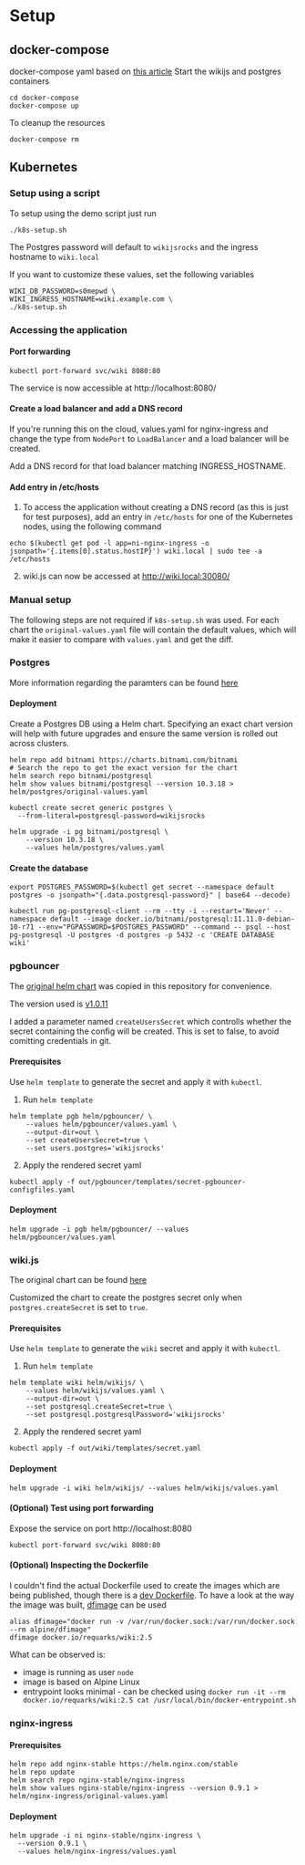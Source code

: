 # Setup
## docker-compose
docker-compose yaml based on [this article](https://velog.io/@snoop2head/Running-Wiki.js-on-local-with-docker-compose)
Start the wikijs and postgres containers
```
cd docker-compose
docker-compose up
```

To cleanup the resources
```
docker-compose rm
```

## Kubernetes
### Setup using a script
To setup using the demo script just run
```
./k8s-setup.sh
```

The Postgres password will default to `wikijsrocks` and the ingress hostname to `wiki.local`

If you want to customize these values, set the following variables
```
WIKI_DB_PASSWORD=s0mepwd \
WIKI_INGRESS_HOSTNAME=wiki.example.com \
./k8s-setup.sh
```
### Accessing the application
#### Port forwarding
```
kubectl port-forward svc/wiki 8080:80
```
The service is now accessible at http://localhost:8080/

#### Create a load balancer and add a DNS record
If you're running this on the cloud, values.yaml for nginx-ingress and change the type from `NodePort` to `LoadBalancer` and a load balancer will be created.

Add a DNS record for that load balancer matching INGRESS_HOSTNAME.

#### Add entry in /etc/hosts
1. To access the application without creating a DNS record (as this is just for test purposes), add an entry in `/etc/hosts` for one of the Kubernetes nodes, using the following command
```
echo $(kubectl get pod -l app=ni-nginx-ingress -o jsonpath='{.items[0].status.hostIP}') wiki.local | sudo tee -a /etc/hosts
```

2. wiki.js can now be accessed at http://wiki.local:30080/

### Manual setup
The following steps are not required if `k8s-setup.sh` was used.
For each chart the `original-values.yaml` file will contain the default values, which will make it easier to compare with `values.yaml` and get the diff.

### Postgres
More information regarding the paramters can be found [here](https://artifacthub.io/packages/helm/bitnami/postgresql)

#### Deployment
Create a Postgres DB using a Helm chart.
Specifying an exact chart version will help with future upgrades and ensure the same version is rolled out across clusters.

```
helm repo add bitnami https://charts.bitnami.com/bitnami
# Search the repo to get the exact version for the chart
helm search repo bitnami/postgresql
helm show values bitnami/postgresql --version 10.3.18 > helm/postgres/original-values.yaml
```
```
kubectl create secret generic postgres \
  --from-literal=postgresql-password=wikijsrocks
```

```
helm upgrade -i pg bitnami/postgresql \
    --version 10.3.18 \
    --values helm/postgres/values.yaml
```
#### Create the database
```
export POSTGRES_PASSWORD=$(kubectl get secret --namespace default postgres -o jsonpath="{.data.postgresql-password}" | base64 --decode)

kubectl run pg-postgresql-client --rm --tty -i --restart='Never' --namespace default --image docker.io/bitnami/postgresql:11.11.0-debian-10-r71 --env="PGPASSWORD=$POSTGRES_PASSWORD" --command -- psql --host pg-postgresql -U postgres -d postgres -p 5432 -c 'CREATE DATABASE wiki'
```

### pgbouncer
The [original helm chart](
https://github.com/cradlepoint/kubernetes-helm-chart-pgbouncer/tree/master/pgbouncer) was copied in this repository for convenience.

The version used is [v1.0.11](https://github.com/cradlepoint/kubernetes-helm-chart-pgbouncer/archive/refs/tags/v1.0.11.tar.gz)

I added a parameter named `createUsersSecret` which controlls whether the secret containing the config will be created.
This is set to false, to avoid comitting credentials in git.

#### Prerequisites
Use `helm template` to generate the secret and apply it with `kubectl`.
1. Run `helm template`
```
helm template pgb helm/pgbouncer/ \
    --values helm/pgbouncer/values.yaml \
    --output-dir=out \
    --set createUsersSecret=true \
    --set users.postgres='wikijsrocks'
```
2. Apply the rendered secret yaml
```
kubectl apply -f out/pgbouncer/templates/secret-pgbouncer-configfiles.yaml
```

#### Deployment
```
helm upgrade -i pgb helm/pgbouncer/ --values helm/pgbouncer/values.yaml
```

### wiki.js
The original chart can be found [here](https://github.com/Requarks/wiki/tree/dev/dev/helm)

Customized the chart to create the postgres secret only when `postgres.createSecret` is set to `true`.

#### Prerequisites
Use `helm template` to generate the `wiki` secret and apply it with `kubectl`.
1. Run `helm template`
```
helm template wiki helm/wikijs/ \
    --values helm/wikijs/values.yaml \
    --output-dir=out \
    --set postgresql.createSecret=true \
    --set postgresql.postgresqlPassword='wikijsrocks'
```
2. Apply the rendered secret yaml
```
kubectl apply -f out/wiki/templates/secret.yaml
```
#### Deployment
```
helm upgrade -i wiki helm/wikijs/ --values helm/wikijs/values.yaml
```
#### (Optional) Test using port forwarding
Expose the service on port http://localhost:8080
```
kubectl port-forward svc/wiki 8080:80
```

#### (Optional) Inspecting the Dockerfile
I couldn't find the actual Dockerfile used to create the images which are being published, though there is a [dev Dockerfile](https://github.com/Requarks/wiki/blob/dev/dev/containers/Dockerfile).
To have a look at the way the image was built, [dfimage](https://hub.docker.com/r/alpine/dfimage) can be used
```
alias dfimage="docker run -v /var/run/docker.sock:/var/run/docker.sock --rm alpine/dfimage"
dfimage docker.io/requarks/wiki:2.5
```
What can be observed is:
* image is running as user `node`
* image is based on Alpine Linux
* entrypoint looks minimal - can be checked using `docker run -it --rm docker.io/requarks/wiki:2.5 cat /usr/local/bin/docker-entrypoint.sh`

### nginx-ingress
#### Prerequisites
```
helm repo add nginx-stable https://helm.nginx.com/stable
helm repo update
helm search repo nginx-stable/nginx-ingress
helm show values nginx-stable/nginx-ingress --version 0.9.1 > helm/nginx-ingress/original-values.yaml
```

#### Deployment
```
helm upgrade -i ni nginx-stable/nginx-ingress \
  --version 0.9.1 \
  --values helm/nginx-ingress/values.yaml
```